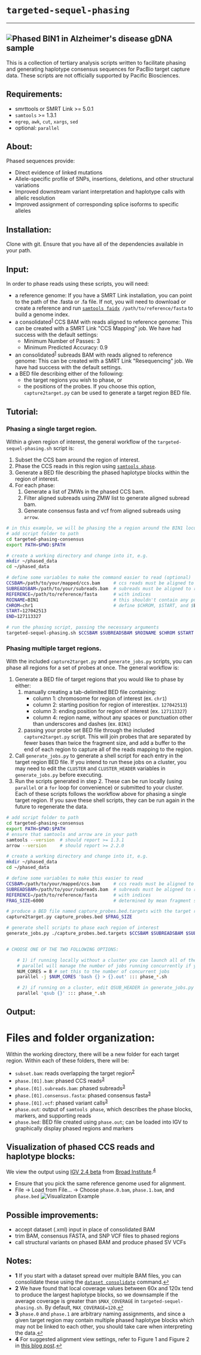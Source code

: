 # `targeted-sequel-phasing`
-------------------------
![Phased BIN1 in Alzheimer's disease gDNA sample](images/BIN1_example.png)
-------------------------
This is a collection of tertiary analysis scripts written to facilitate phasing and generating haplotype consensus sequences for PacBio target capture data.
These scripts are not officially supported by Pacific Biosciences.

## Requirements:
- smrttools or SMRT Link >= 5.0.1
- `samtools` >= 1.3.1
- `egrep`, `awk`, `cut`, `xargs`, `sed`
- optional: `parallel`

## About:
Phased sequences provide:
- Direct evidence of linked mutations
- Allele-specific profile of SNPs, insertions, deletions, and other structural variations
- Improved downstream variant interpretation and haplotype calls with allelic resolution
- Improved assignment of corresponding splice isoforms to specific alleles

## Installation:
Clone with git.  Ensure that you have all of the dependencies available in your path.

## Input:
In order to phase reads using these scripts, you will need:
- a reference genome: If you have a SMRT Link installation, you can point to the path of the .fasta or .fa file.  If not, you will need to download or create a reference and run [`samtools faidx`](http://www.htslib.org/doc/samtools-1.3.1.html "Samtools Documentation")` /path/to/reference/fasta` to build a genome index.
- a consolidated<sup id="a1">[1](#f1)</sup> CCS BAM with reads aligned to reference genome:  This can be created with a SMRT Link "CCS Mapping" job.  We have had success with the default settings:
	- Minimum Number of Passes: 3
	- Minimum Predicted Accuracy: 0.9
- an consolidated<sup>[1](#f1)</sup> subreads BAM with reads aligned to reference genome:  This can be created with a SMRT Link "Resequencing" job.  We have had success with the default settings.
- a BED file describing either of the following:
	- the target regions you wish to phase, or
	- the positions of the probes.  If you choose this option, `capture2target.py` can be used to generate a target region BED file.


## Tutorial:
### Phasing a single target region.
Within a given region of interest, the general workflow of the `targeted-sequel-phasing.sh` script is:
1. Subset the CCS bam around the region of interest.
2. Phase the CCS reads in this region using [`samtools phase`](http://www.htslib.org/doc/samtools-1.3.1.html "Samtools Documentation").
3. Generate a BED file describing the phased haplotype blocks within the region of interest.
4. For each phase:
	1. Generate a list of ZMWs in the phased CCS bam.
	2. Filter aligned subreads using ZMW list to generate aligned subread bam.
	3. Generate consensus fasta and vcf from aligned subreads using `arrow`.

```sh
# in this example, we will be phasing the a region around the BIN1 locus in hg38
# add script folder to path
cd targeted-phasing-consensus
export PATH=$PWD:$PATH

# create a working directory and change into it, e.g.
mkdir ~/phased_data
cd ~/phased_data

# define some variables to make the command easier to read (optional)
CCSBAM=/path/to/your/mapped/ccs.bam     # ccs reads must be aligned to reference
SUBREADSBAM=/path/to/your/subreads.bam  # subreads must be aligned to reference
REFERENCE=/path/to/reference/fasta      # with indices
ROINAME=BIN1		                    # this shouldn't contain any punctuation other than underscore or dash
CHROM=chr1								# define $CHROM, $START, and $END as if you would be passing them to samtools
START=127042513
END=127113327

# run the phasing script, passing the necessary arguments
targeted-sequel-phasing.sh $CCSBAM $SUBREADSBAM $ROINAME $CHROM $START $END $REFERENCE
```

### Phasing multiple target regions.
With the included `capture2target.py` and `generate_jobs.py` scripts, you can phase all regions for a set of probes at once.  The general workflow is:
1. Generate a BED file of target regions that you would like to phase by either:
	1. manually creating a tab-delimited BED file containing:
		- column 1:	chromosome for region of interest (ex. `chr1`)
		- column 2: starting position for region of interest(ex. `127042513`)
		- column 3: ending position for region of interest (ex. `127113327`)
		- column 4: region name, without any spaces or punctuation other than underscores and dashes (ex. `BIN1`)
	2. passing your probe set BED file through the included `capture2target.py` script.  This will join probes that are separated by fewer bases than twice the fragment size, and add a buffer to the end of each region to capture all of the reads mapping to the region.
2. Call `generate_jobs.py` to generate a shell script for each entry in the target region BED file.  If you intend to run these jobs on a cluster, you may need to edit the `CLUSTER` and `CLUSTER_HEADER` variables in `generate_jobs.py` before executing.
3. Run the scripts generated in step 2.  These can be run locally (using `parallel` or a `for` loop for convenience) or submitted to your cluster.  Each of these scripts follows the workflow above for phasing a single target region.  If you save these shell scripts, they can be run again in the future to regenerate the data.

```sh
# add script folder to path
cd targeted-phasing-consensus
export PATH=$PWD:$PATH
# ensure that samtools and arrow are in your path
samtools --version  # should report >= 1.3.1
arrow --version     # should report >= 2.2.0

# create a working directory and change into it, e.g.
mkdir ~/phased_data
cd ~/phased_data

# define some variables to make this easier to read
CCSBAM=/path/to/your/mapped/ccs.bam     # ccs reads must be aligned to reference
SUBREADSBAM=/path/to/your/subreads.bam  # subreads must be aligned to reference
REFERENCE=/path/to/reference/fasta      # with indices
FRAG_SIZE=6000							# determined by mean fragment size during prep; 2kbp to 6kbp recommended

# produce a BED file named capture_probes.bed.targets with the target regions of interest
capture2target.py capture_probes.bed $FRAG_SIZE

# generate shell scripts to phase each region of interest
generate_jobs.py ./capture_probes.bed.targets $CCSBAM $SUBREADSBAM $SUBREADSALIGNED $REF


# CHOOSE ONE OF THE TWO FOLLOWING OPTIONS:

	# 1) if running locally without a cluster you can launch all of the jobs from parallel
	# parallel will manage the number of jobs running concurrently if you provide the '-j NUMBER` argument:
	NUM_CORES = 8 # set this to the number of concurrent jobs
	parallel -j $NUM_CORES 'bash {} > {}.out' ::: phase_*.sh

	# 2) if running on a cluster, edit QSUB_HEADER in generate_jobs.py with whatever you need, and run:
	parallel 'qsub {}' ::: phase_*.sh
```

## Output:
# Files and folder organization:
Within the working directory, there will be a new folder for each target region.  Within each of these folders, there will be:
- `subset.bam`: reads overlapping the target region<sup id="a2">[2](#f2)</sup>
- `phase.[01].bam`: phased CCS reads<sup id="a3">[3](#f3)</sup>
- `phase.[01].subreads.bam`: phased subreads<sup>[3](#f3)</sup>
- `phase.[01].consensus.fasta`: phased consensus fasta<sup>[3](#f3)</sup>
- `phase.[01].vcf`: phased variant calls<sup>[3](#f3)</sup>
- `phase.out`: output of `samtools phase`, which describes the phase blocks, markers, and supporting reads
- `phase.bed`: BED file created using `phase.out`; can be loaded into IGV to graphically display phased regions and markers

## Visualization of phased CCS reads and haplotype blocks:
We view the output using [IGV 2.4 beta](http://software.broadinstitute.org/software/igv/igv2.4beta) from [Broad Institute](https://www.broadinstitute.org/).<sup id="a4">[4](#f4)</sup>
- Ensure that you pick the same reference genome used for alignment.
- File -> Load from File... -> Choose `phase.0.bam`, `phase.1.bam`, and `phase.bed`
![Visualizaton Example](images/FERMT2_example.png)

## Possible improvements:
- accept dataset (.xml) input in place of consolidated BAM
- trim BAM, consensus FASTA, and SNP VCF files to phased regions
- call structural variants on phased BAM and produce phased SV VCFs

## Notes:
- <b id="f1">1</b> If you start with a dataset spread over multiple BAM files, you can consolidate these using the [`dataset consolidate`](http://www.pacb.com/wp-content/uploads/SMRT-Tools-Reference-Guide-v4.0.0.pdf) command.[↩](#a1)
- <b id="f2">2</b> We have found that local coverage values between 60x and 120x tend to produce the largest haplotype blocks, so we downsample if the average coverage is greater than `$MAX_COVERAGE` in `targeted-sequel-phasing.sh`.  By default, `MAX_COVERAGE=120`.[↩](#a2)
- <b id="f3">3</b> `phase.0` and `phase.1` are arbitrary naming assignments, and since a given target region may contain multiple phased haplotype blocks which may not be linked to each other, you should take care when interpreting the data.[↩](#a3)
- <b id="f4">4</b> For suggested alignment view settings, refer to Figure 1 and Figure 2 in [this blog post](http://www.pacb.com/blog/igv-3-improves-support-pacbio-long-reads/).[↩](#a4)
